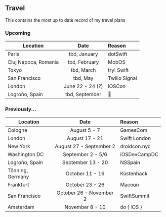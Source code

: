 ## Travel

This contains the most up to date record of my travel plans

### Upcoming

| Location        | Date           | Reason  |
| --------------- |:--------------:| :-------|
| Paris | tbd, January | dotSwift |
| Cluj Napoca, Romania | tbd, February | MobOS |
| Tokyo | tbd, March | try! Swift |
| San Francisco | tbd, May | Twilio Signal |
| London | June 22 - 24 (?) | iOSCon |
| Logroño, Spain | tbd, September | 🍷 |

### Previously...

| Location        | Date           | Reason  |
| --------------- |:--------------:| :-------|
| Cologne | August 5 - 7 | GamesCom |
| London     | August 17 - 21 | Swift London |
| New York | August 27 - September 2 | droidcon.nyc |
| Washington DC | September 2 - 5/6 | iOSDevCampDC |
| Logroño, Spain | September 13 - 20 | NSSpain |
| Tönning, Germany | October 11 - 16 | Küstenhack |
| Frankfurt | October 23 - 26 | Macoun |
| San Francisco | October 26 - November 2 | SwiftSummit |
| Amsterdam | November 8 - 10 | do { iOS } |

